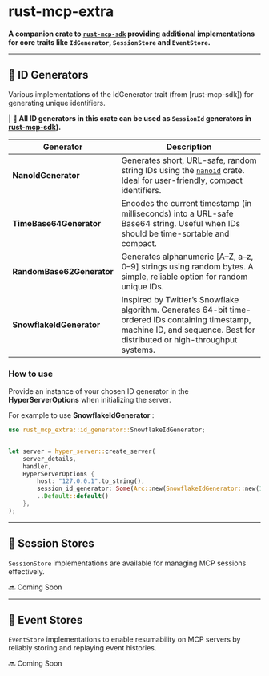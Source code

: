 # rust-mcp-extra

**A companion crate to [`rust-mcp-sdk`](https://github.com/rust-mcp-stack/rust-mcp-sdk) providing additional implementations for core traits like `IdGenerator`, `SessionStore` and `EventStore`.**

-----
## 🔢 ID Generators
Various implementations of the IdGenerator<T> trait (from [rust-mcp-sdk]) for generating unique identifiers.

| **🧩 All ID generators in this crate can be used as `SessionId` generators in [rust-mcp-sdk](https://github.com/rust-mcp-stack/rust-mcp-sdk)).**


| Generator |  Description|
| -------------- |  ----- |
| **NanoIdGenerator**                | Generates short, URL-safe, random string IDs using the [`nanoid`](https://crates.io/crates/nanoid) crate. Ideal for user-friendly, compact identifiers.                       |
| **TimeBase64Generator**     | Encodes the current timestamp (in milliseconds) into a URL-safe Base64 string. Useful when IDs should be time-sortable and compact.                                           |
| **RandomBase62Generator**  | Generates alphanumeric [A–Z, a–z, 0–9] strings using random bytes. A simple, reliable option for random unique IDs.                                                           |
| **SnowflakeIdGenerator**    | Inspired by Twitter’s Snowflake algorithm. Generates 64-bit time-ordered IDs containing timestamp, machine ID, and sequence. Best for distributed or high-throughput systems. |


### How to use
Provide an instance of your chosen ID generator in the **HyperServerOptions** when initializing the server.

For example to use **SnowflakeIdGenerator** :

```rs
use rust_mcp_extra::id_generator::SnowflakeIdGenerator;


let server = hyper_server::create_server(
    server_details,
    handler,
    HyperServerOptions {
        host: "127.0.0.1".to_string(),
        session_id_generator: Some(Arc::new(SnowflakeIdGenerator::new(1015))), // use SnowflakeIdGenerator
        ..Default::default()
    },
);

```

-----

## 💾 Session Stores

`SessionStore` implementations are available for managing MCP sessions effectively.

🔜 Coming Soon

-----

## 💽 Event Stores
`EventStore` implementations to enable resumability on MCP servers by reliably storing and replaying event histories.

🔜 Coming Soon
